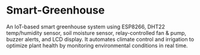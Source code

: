 # Smart-Greenhouse
An IoT-based smart greenhouse system using ESP8266, DHT22 temp/humidity sensor, soil moisture sensor, relay-controlled fan &amp; pump, buzzer alerts, and LCD display. It automates climate control and irrigation to optimize plant health by monitoring environmental conditions in real time.
